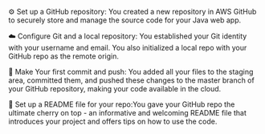 ⚙️ Set up a GitHub repository: You created a new repository in AWS GitHub to securely store and manage the source code for your Java web app.



☁️ Configure Git and a local repository: You established your Git identity with your username and email. You also initialized a local repo with your GitHub repo as the remote origin.



🫸 Make Your first commit and push: You added all your files to the staging area, committed them, and pushed these changes to the master branch of your GitHub repository, making your code available in the cloud.



💎 Set up a README file for your repo:You gave your GitHub repo the ultimate cherry on top - an informative and welcoming README file that introduces your project and offers tips on how to use the code.
